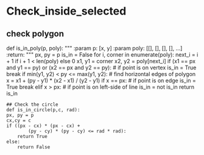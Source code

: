 # Check_inside_selected
## check polygon
def is_in_poly(p, poly):
    """
    :param p: [x, y]
    :param poly: [[], [], [], [], ...]
    :return:
    """
    px, py = p
    is_in = False
    for i, corner in enumerate(poly):
        next_i = i + 1 if i + 1 < len(poly) else 0
        x1, y1 = corner
        x2, y2 = poly[next_i]
        if (x1 == px and y1 == py) or (x2 == px and y2 == py):  # if point is on vertex
            is_in = True
            break
        if min(y1, y2) < py <= max(y1, y2):  # find horizontal edges of polygon
            x = x1 + (py - y1) * (x2 - x1) / (y2 - y1)
            if x == px:  # if point is on edge
                is_in = True
                break
            elif x > px:  # if point is on left-side of line
                is_in = not is_in
    return is_in
    
    ## Check the circle
    def is_in_circle(p,c, rad):
    px, py = p
    cx,cy = c
    if ((px - cx) * (px - cx) +
            (py - cy) * (py - cy) <= rad * rad):
        return True
    else:
        return False
